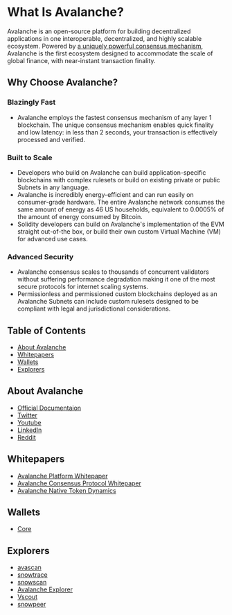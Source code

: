 # What Is Avalanche?

Avalanche is an open-source platform for building decentralized applications in one
interoperable, decentralized, and highly scalable ecosystem.
Powered by [a uniquely powerful consensus mechanism](https://docs.avax.network/learn/avalanche/avalanche-consensus),
Avalanche is the first ecosystem designed to
accommodate the scale of global finance, with near-instant transaction finality.

## Why Choose Avalanche?

### Blazingly Fast

- Avalanche employs the fastest consensus mechanism of any layer 1 blockchain. The unique consensus
  mechanism enables quick finality and low latency: in less than 2 seconds, your transaction is
  effectively processed and verified.

### Built to Scale

- Developers who build on Avalanche can build application-specific blockchains with complex rulesets
  or build on existing private or public Subnets in any language.
- Avalanche is incredibly energy-efficient and can run easily on consumer-grade hardware.
  The entire Avalanche network consumes the same amount of energy as 46 US households, equivalent to
  0.0005% of the amount of energy consumed by Bitcoin.
- Solidity developers can build on Avalanche's implementation of the EVM straight out-of-the box, or
  build their own custom Virtual Machine (VM) for advanced use cases.

### Advanced Security

- Avalanche consensus scales to thousands of concurrent validators without suffering performance
  degradation making it one of the most secure protocols for internet scaling systems.
- Permissionless and permissioned custom blockchains deployed as an Avalanche Subnets can include custom
  rulesets designed to be compliant with legal and jurisdictional considerations.

## Table of Contents

- [About Avalanche](#about-avalanche)
- [Whitepapers](#whitepapers)
- [Wallets](#wallets)
- [Explorers](#explorers)

## About Avalanche
- [Official Documentaion](https://docs.avax.network)
- [Twitter](https://twitter.com/avax)
- [Youtube](https://www.youtube.com/Avalancheavax)
- [LinkedIn](https://www.linkedin.com/company/avalancheavax)
- [Reddit](https://www.reddit.com/r/Avax/)

## Whitepapers
- [Avalanche Platform Whitepaper](https://assets-global.website-files.com/5d80307810123f5ffbb34d6e/6008d7bbf8b10d1eb01e7e16_Avalanche%20Platform%20Whitepaper.pdf)
- [Avalanche Consensus Protocol Whitepaper](https://assets-global.website-files.com/5d80307810123f5ffbb34d6e/6009805681b416f34dcae012_Avalanche%20Consensus%20Whitepaper.pdf)
- [Avalanche Native Token Dynamics](https://assets-global.website-files.com/5d80307810123f5ffbb34d6e/6008d7bc56430d6b8792b8d1_Avalanche%20Native%20Token%20Dynamics.pdf)


## Wallets
- [Core](https://core.app/tools/)

## Explorers
- [avascan](https://avascan.info/)
- [snowtrace](https://snowtrace.io/)
- [snowscan](https://snowscan.xyz/)
- [Avalanche Explorer](https://subnets.avax.network/)
- [Vscout](https://vscout.io/)
- [snowpeer](https://snowpeer.io/)

